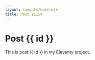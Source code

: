 ```yaml
---
layout: layouts/base.njk
title: Post 11154
---
```


# Post {{ id }}

This is post {{ id }} in my Eleventy project.
